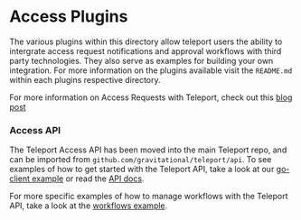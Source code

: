 # Access Plugins

The various plugins within this directory allow teleport users the ability to intergrate access request notifications and approval workflows with third party technologies. They also serve as examples for building your own integration. For more information on the plugins available visit the `README.md` within each plugins respective directory.

For more information on Access Requests with Teleport, check out this [blog post](https://goteleport.com/blog/access-requests/)

### Access API

The Teleport Access API has been moved into the main Teleport repo, and can be imported from `github.com/gravitational/teleport/api`. To see examples of how to get started with the Teleport API, take a look at our [go-client example](https://github.com/gravitational/teleport/tree/master/examples/go-client) or read the [API docs](https://goteleport.com/docs/api/introduction/).

For more specific examples of how to manage workflows with the Teleport API, take a look at the [workflows example](https://github.com/gravitational/teleport/tree/master/examples/workflows).

